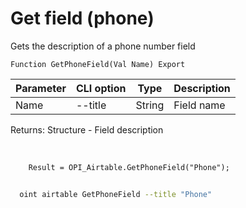 ﻿---
sidebar_position: 9
---

# Get field (phone)
 Gets the description of a phone number field



`Function GetPhoneField(Val Name) Export`

  | Parameter | CLI option | Type | Description |
  |-|-|-|-|
  | Name | --title | String | Field name |

  
  Returns:  Structure - Field description

<br/>




```bsl title="Code example"
    Result = OPI_Airtable.GetPhoneField("Phone");
```



```sh title="CLI command example"
    
  oint airtable GetPhoneField --title "Phone"

```

```json title="Result"

```
